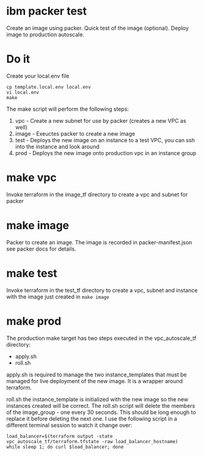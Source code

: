 # ibm packer test
Create an image using packer.  Quick test of the image (optional).  Deploy image to production autoscale.

# Do it
Create your local.env file
```
cp template.local.env local.env
vi local.env
make
```

The make script will perform the following steps:
1. vpc - Create a new subnet for use by packer (creates a new  VPC as well)
1. image - Exeuctes packer to create a new image
1. test - Deploys the new image on an instance to a test VPC, you can ssh into the instance and look around
1. prod - Deploys the new image onto production vpc in an instance group

# make vpc
Invoke terraform in the image_tf directory to create a vpc and subnet for packer

# make image
Packer to create an image.  The image is recorded in packer-manifest.json see packer docs for details.

# make test
Invoke terraform in the test_tf directory to create a vpc, subnet and instance with the image just created in `make image`

# make prod
The production make target has two steps executed in the vpc_autoscale_tf directory:
- apply.sh
- roll.sh

apply.sh is required to manage the two instance_templates that must be managed for live deployment of the new image.  It is a wrapper around terraform.

roll.sh the instance_template is initialized with the new image so the new instances created will be correct.  The roll.sh script will delete the members of the image_group - one every 30 seconds.  This should be long enough to replace it before deleting the next one.  I use the following script in a different terminal session to watch it change over:

```
load_balancer=$(terraform output -state vpc_autoscale_tf/terraform.tfstate -raw load_balancer_hostname)
while sleep 1; do curl $load_balancer; done
```